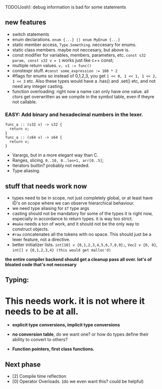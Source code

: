 
TODO(Josh): debug information is bad for some statements


## new features
  - switch statements
  - enum declarations. `enum {...} || enum MyEnum {...}`
  - static member access, `Type.Something`. neccesary for enums.
  - static class members. maybe not neccesary, but above is.
  - const modifier for variables, members, parameters, etc. `const s32 param, const s32 v = 1` works just like c++ const;
  - multiple return values. `v, v1 := func()`
  - constexpr stuff. `#const some_expression := 100 * 2`
  - #flags for enums so instead of 0,1,2,3, you get `1 << 0, 1 << 1, 1 << 2, 1 << 3` etc. Also these types would have a .has() and .set() etc, and not need any integer casting.
  - function overloading: right now a name can only have one value. all ctors get overwritten as we compile in the symbol table,
    even if theyre not callable.
    

    
  ### EASY: Add binary and hexadecimal numbers in the lexer.
    
```
func_a :: (s32 v) -> s32 {
  return v;
}
func_a :: (s64 v) -> s64 {
  return v;
}
```
    
  - Varargs, but in a more elegant way than C.
  - Ranges, slicing. `0..10, 0..len+1, arr[0..5]`;
  - Iterators builtin? probably not needed.
  - Type aliasing.

  
## stuff that needs work now
- types need to be in scope, not just completely global, or at least have ID's on scope where we can observe hierarchical behaviour.
- we need type aliasing for `$T` type args
- casting should not be mandatory for some of the types it is right now, especially in accordance to return types. it is way too strict.
- `#make` needs a ton of work, and it should not be the only way to construct objects.
- `#raw` concatenates all the tokens with no space. This should just be a lexer feature, not a directive.
- better initializer lists. `int[10] v {0,1,2,3,4,5,6,7,8,9};`, `Vec2 v {0, 0}`, `int[] v {0,1,2,3,4} (this would get malloc'd)` 

**the entire compiler backend should get a cleanup pass all over. lot's of bloated code that's not neccesary** 

  
## Typing:
# This needs work. it is not where it needs to be at all.
- **explicit type conversions, implicit type conversions** 
- **no conversion table**, do we want one? or how do types define their ability to convert to others?



- **Function pointers, first class functions.** 

## Next phase
- [2] Compile time reflection
- [0] Operator Overloads. (do we even want this? could be helpful)